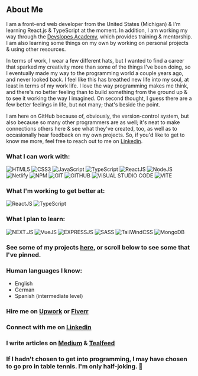 ## About Me

I am a front-end web developer from the United States (Michigan) & I'm learning React.js & TypeScript at the moment. In addition, I am working my way through the [Devslopes Academy](https://devslopes.com/), which provides training & mentorship. I am also learning some things on my own by working on personal projects & using other resources.

In terms of work, I wear a few different hats, but I wanted to find a career that sparked my creativity more than some of the things I've been doing, so I eventually made my way to the programming world a couple years ago, and never looked back. I feel like this has breathed new life into my soul, at least in terms of my work life. I love the way programming makes me think, and there's no better feeling than to build something from the ground up & to see it working the way I imagined. On second thought, I guess there are a few better feelings in life, but not many; that's beside the point. 

I am here on GitHub because of, obviously, the version-control system, but also because so many other programmers are as well; it's neat to make connections others here & see what they've created, too, as well as to occasionally hear feedback on my own projects. So, if you'd like to get to know me more, feel free to reach out to me on [Linkedin](https://www.linkedin.com/in/ethan-groene-1a352710b/).

### What I can work with:
![HTML5](https://img.shields.io/badge/HTML-FF5733?style=for-the-badge&logo=html5&logoColor=FFFFFF)
![CSS3](https://img.shields.io/badge/CSS-%23D7D7D7?style=for-the-badge&logo=css3&logoColor=1572B6)
![JavaScript](https://img.shields.io/badge/JavaScript-F7DF1E?style=for-the-badge&logo=javascript&logoColor=000000)
![TypeScript](https://img.shields.io/badge/TypeScript-3178C6?style=for-the-badge&logo=typescript&logoColor=FFFFFF)
![ReactJS](https://img.shields.io/badge/React-%23464646?style=for-the-badge&logo=react&logoColor=61DAFB)
![NodeJS](https://img.shields.io/badge/NodeJS-%23339933?style=for-the-badge&logo=nodedotjs&logoColor=ffffff)
![Netlify](https://img.shields.io/badge/Netlify-%23ffffff?style=for-the-badge&logo=netlify&logoColor=000000&color=00C7B7)
![NPM](https://camo.githubusercontent.com/55037e0ff8e2c9df84ad631c3d0443a7316776ede7459a5872ccb336d7df2781/68747470733a2f2f696d672e736869656c64732e696f2f62616467652f6e706d2d4342333833373f7374796c653d666f722d7468652d6261646765266c6f676f3d6e706d266c6f676f436f6c6f723d7768697465)
![GIT](https://camo.githubusercontent.com/bd2bd127c104ba5c98bb12c70801b075aee1f040009089510f69554300e7ff41/68747470733a2f2f696d672e736869656c64732e696f2f62616467652f4769742d4630353033323f7374796c653d666f722d7468652d6261646765266c6f676f3d676974266c6f676f436f6c6f723d7768697465)
![GITHUB](https://camo.githubusercontent.com/fbc3df79ffe1a99e482b154b29262ecbb10d6ee4ed22faa82683aa653d72c4e1/68747470733a2f2f696d672e736869656c64732e696f2f62616467652f4769744875622d3130303030303f7374796c653d666f722d7468652d6261646765266c6f676f3d676974687562266c6f676f436f6c6f723d7768697465)
![VISUAL STUDIO CODE](https://camo.githubusercontent.com/42ada9cc774b9d2b4cf35691820a881d70657ae42c3a074f00c7e9add6352361/68747470733a2f2f696d672e736869656c64732e696f2f62616467652f56697375616c5f53747564696f5f436f64652d3030373844343f7374796c653d666f722d7468652d6261646765266c6f676f3d76697375616c25323073747564696f253230636f6465266c6f676f436f6c6f723d7768697465)
![VITE](https://camo.githubusercontent.com/c1ee3046774b3a0f6165dbe7f4e8a323f583f21e48d60a4dba8edb49fc2463bc/68747470733a2f2f696d672e736869656c64732e696f2f62616467652f566974652d4237334246453f7374796c653d666f722d7468652d6261646765266c6f676f3d76697465266c6f676f436f6c6f723d464644363245)

### What I'm working to get better at:
![ReactJS](https://camo.githubusercontent.com/268ac512e333b69600eb9773a8f80b7a251f4d6149642a50a551d4798183d621/68747470733a2f2f696d672e736869656c64732e696f2f62616467652f52656163742d3230323332413f7374796c653d666f722d7468652d6261646765266c6f676f3d7265616374266c6f676f436f6c6f723d363144414642)
![TypeScript](https://camo.githubusercontent.com/6cf9abe9d706421df40ff4feff208a5728df2b77f9eb21f24d09df00a0d69203/68747470733a2f2f696d672e736869656c64732e696f2f62616467652f547970655363726970742d3030374143433f7374796c653d666f722d7468652d6261646765266c6f676f3d74797065736372697074266c6f676f436f6c6f723d7768697465)

### What I plan to learn:
![NEXT.JS](https://camo.githubusercontent.com/a2ef46f4aec1799b4366d5dd9e4cc60c250b9a4a1e0a4cea21bae63660b63a25/68747470733a2f2f696d672e736869656c64732e696f2f62616467652f6e6578742e6a732d3030303030303f7374796c653d666f722d7468652d6261646765266c6f676f3d6e657874646f746a73266c6f676f436f6c6f723d7768697465)
![VueJS](https://camo.githubusercontent.com/50d43af9b68ef63015963f40aac894898d7c655ed221f0bce5013787a68aba26/68747470733a2f2f696d672e736869656c64732e696f2f62616467652f5675652e6a732d3335343935453f7374796c653d666f722d7468652d6261646765266c6f676f3d767565646f746a73266c6f676f436f6c6f723d344643303844)
![EXPRESSJS](https://camo.githubusercontent.com/7f73136d92799b19be179d1ed87b461120c35ed917c7d5ab59a7606209da7bd3/68747470733a2f2f696d672e736869656c64732e696f2f62616467652f457870726573732e6a732d3030303030303f7374796c653d666f722d7468652d6261646765266c6f676f3d65787072657373266c6f676f436f6c6f723d7768697465)
![SASS](https://camo.githubusercontent.com/8849f369ac031cc842a4ab4248c7f7db6a4b593cad1f2d1c01d3aeb6f0f8dca7/68747470733a2f2f696d672e736869656c64732e696f2f62616467652f536173732d4343363639393f7374796c653d666f722d7468652d6261646765266c6f676f3d73617373266c6f676f436f6c6f723d7768697465)
![TailWindCSS](https://camo.githubusercontent.com/e9b080a6541e5355827ea91b6a0302cbbc54af4705b0c6b0f1561a0957ced2fb/68747470733a2f2f696d672e736869656c64732e696f2f62616467652f5461696c77696e645f4353532d3338423241433f7374796c653d666f722d7468652d6261646765266c6f676f3d7461696c77696e642d637373266c6f676f436f6c6f723d7768697465)
![MongoDB](https://camo.githubusercontent.com/72e92f69f36703548704a9eeda2a9889c2756b5e08f01a9aec6e658c148d014e/68747470733a2f2f696d672e736869656c64732e696f2f62616467652f4d6f6e676f44422d3445413934423f7374796c653d666f722d7468652d6261646765266c6f676f3d6d6f6e676f6462266c6f676f436f6c6f723d7768697465)

### See some of my projects [here](https://github.com/EGROENE?tab=repositories), or scroll below to see some that I've pinned.

### Human languages I know:
- English
- German
- Spanish (intermediate level)

### Hire me on [Upwork](https://www.upwork.com/freelancers/~018b389ed0ba3fb8ba) or [Fiverr](https://www.fiverr.com/ethangroene/build-a-website-for-you-or-help-out-with-frontend-development)

### Connect with me on [Linkedin](https://www.linkedin.com/in/ethan-groene-1a352710b/)

### I write articles on [Medium](https://medium.com/@ethangroene) & [Tealfeed](https://tealfeed.com/ethan_172708)

### If I hadn't chosen to get into programming, I may have chosen to go pro in table tennis. I'm only half-joking. :ping_pong:
